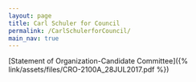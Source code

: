 ```yaml
---
layout: page
title: Carl Schuler for Council
permalink: /CarlSchulerforCouncil/
main_nav: true
---
```

[Statement of Organization-Candidate Committee]({% link/assets/files/CRO-2100A_28JUL2017.pdf %})
